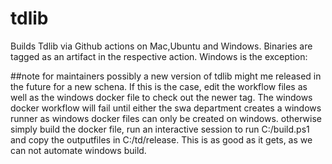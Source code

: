 # tdlib

Builds Tdlib via Github actions on Mac,Ubuntu and Windows. Binaries are tagged as an artifact in the respective action. Windows is the exception:


##note for maintainers
possibly a new version of tdlib might me released in the future for a new schena. If this is the case, edit the workflow files as well as the windows docker file to check out the newer tag.
The windows docker workflow will fail until either the swa department creates a windows runner as windows docker files can only be created on windows. otherwise simply build the docker file, run an interactive session to run C:/build.ps1 and copy the outputfiles in C:/td/release. This is as good as it gets, as we can not automate windows build.
